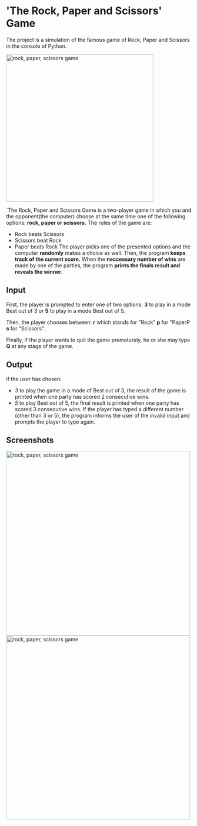 # 'The Rock, Paper and Scissors' Game
The project is a simulation of the famous game of Rock, Paper and Scissors in the console of Python.

<img width="400" alt="rock, paper, scissors game" src="https://github.com/an-nikol/game_rock_paper_scissors/assets/142790207/84f838ee-4f0d-4e47-88ac-1982f3c2d042">

`The Rock, Paper and Scissors Game is a two-player game in which you and the opponent(the computer) choose at the same time one of the following options: **rock, paper or scissors.** The rules of the game are:

 * Rock beats Scissors
 * Scissors beat Rock
 * Paper beats Rock
The player picks one of the presented options and the computer **randomly** makes a choice as well. Then, the program **keeps track of the current score.** When the **neccessary number of wins** are made by one of the parties, the program **prints the finals result and reveals the winner**.

## Input 
First, the player is prompted to enter one of two options:
**3** to play in a mode Best out of 3 or
**5** to play in a mode Best out of 5.

Then, the player chooses between:
**r** which stands for "Rock"
**p** for "PaperP
**s** for "Scissors".

Finally, if the player wants to quit the game prematurely, he or she may type **Q** at any stage of the game.

## Output

if the user has chosen:
* *3* to play the game in a mode of Best out of 3, the result of the game is printed when one party has scored 2 consecutive wins.
* *5* to play Best out of 5, the final result is printed when one party has scored 3 consecutive wins.
If the player has typed a different number (other than 3 or 5), the program informs the user of the invalid input and prompts the player to type again.

## Screenshots

<img width="500" alt="rock, paper, scissors game" src="https://github.com/an-nikol/game_rock_paper_scissors/assets/142790207/170a9b0f-d748-4431-a9e5-306d0ee401ed">
<img width="500" alt="rock, paper, scissors game" src="https://github.com/an-nikol/game_rock_paper_scissors/assets/142790207/f74d1999-b50a-45cf-8eca-e692f9f92bdb">

   
